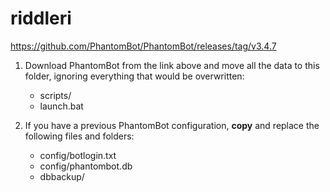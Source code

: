 # riddleri

https://github.com/PhantomBot/PhantomBot/releases/tag/v3.4.7

1. Download PhantomBot from the link above and move all the data to this folder,
   ignoring everything that would be overwritten:

    - scripts/
    - launch.bat

1. If you have a previous PhantomBot configuration,
   **copy** and replace the following files and folders:

    - config/botlogin.txt
    - config/phantombot.db
    - dbbackup/
